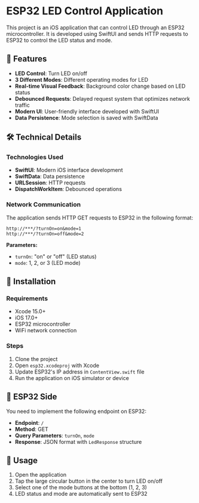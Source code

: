 # ESP32 LED Control Application

This project is an iOS application that can control LED through an ESP32 microcontroller. It is developed using SwiftUI and sends HTTP requests to ESP32 to control the LED status and mode.

## 🚀 Features

- **LED Control**: Turn LED on/off
- **3 Different Modes**: Different operating modes for LED
- **Real-time Visual Feedback**: Background color change based on LED status
- **Debounced Requests**: Delayed request system that optimizes network traffic
- **Modern UI**: User-friendly interface developed with SwiftUI
- **Data Persistence**: Mode selection is saved with SwiftData

## 🛠️ Technical Details

### Technologies Used
- **SwiftUI**: Modern iOS interface development
- **SwiftData**: Data persistence
- **URLSession**: HTTP requests
- **DispatchWorkItem**: Debounced operations

### Network Communication
The application sends HTTP GET requests to ESP32 in the following format:
```
http://***/?turnOn=on&mode=1
http://***/?turnOn=off&mode=2
```

**Parameters:**
- `turnOn`: "on" or "off" (LED status)
- `mode`: 1, 2, or 3 (LED mode)

## 🔧 Installation

### Requirements
- Xcode 15.0+
- iOS 17.0+
- ESP32 microcontroller
- WiFi network connection

### Steps
1. Clone the project
2. Open `esp32.xcodeproj` with Xcode
3. Update ESP32's IP address in `ContentView.swift` file
4. Run the application on iOS simulator or device

## 📡 ESP32 Side

You need to implement the following endpoint on ESP32:
- **Endpoint**: `/`
- **Method**: GET
- **Query Parameters**: `turnOn`, `mode`
- **Response**: JSON format with `LedResponse` structure

## 🎯 Usage

1. Open the application
2. Tap the large circular button in the center to turn LED on/off
3. Select one of the mode buttons at the bottom (1, 2, 3)
4. LED status and mode are automatically sent to ESP32
